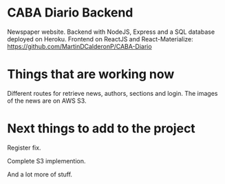 # CABA Diario Backend
Newspaper website. Backend with NodeJS, Express and a SQL database deployed on Heroku. Frontend on ReactJS and React-Materialize: https://github.com/MartinDCalderonP/CABA-Diario

# Things that are working now

Different routes for retrieve news, authors, sections and login. The images of the news are on AWS S3.

# Next things to add to the project

Register fix.

Complete S3 implemention.

And a lot more of stuff.
